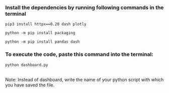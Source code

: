 ### Install the dependencies by running following commands in the terminal

```
pip3 install httpx==0.20 dash plotly
```

```
python -m pip install packaging
```

```
python -m pip install pandas dash
```

### To execute the code, paste this command into the terminal:

```
python dashboard.py
```
<br>
Note: Instead of dashboard, write the name of your python script with which you have saved the file.